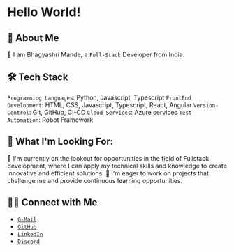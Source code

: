 # Hello World!
## 📝 About Me
👋 I am Bhagyashri Mande, a `Full-Stack` Developer from India.  

## 🛠 Tech Stack
  `Programming Languages`: Python, Javascript, Typescript 
  `FrontEnd Development`: HTML, CSS, Javascript, Typescript, React, Angular
  `Version-Control`: Git, GitHub, CI-CD
  `Cloud Services`: Azure services
  `Test Automation`: Robot Framework
  
## 💼 What I'm Looking For:
👀 I'm currently on the lookout for opportunities in the field of Fullstack development, where I can apply my technical skills and knowledge to create innovative and efficient solutions.
🤝 I'm eager to work on projects that challenge me and provide continuous learning opportunities.  

##  🤝🏻 Connect with Me  
* [`G-Mail`](mailto:bhagya.mande28@gmail.com)   
* [`GitHub`](https://github.com/DevGit21)   
* [`LinkedIn`](https://www.linkedin.com/in/bhagyashri-mande-31908915/)   
* [`Discord`]( discordapp.com/users/bhagyashri_68783)    
